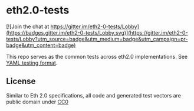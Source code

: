# eth2.0-tests

[![Join the chat at https://gitter.im/eth2-0-tests/Lobby](https://badges.gitter.im/eth2-0-tests/Lobby.svg)](https://gitter.im/eth2-0-tests/Lobby?utm_source=badge&utm_medium=badge&utm_campaign=pr-badge&utm_content=badge)

This repo serves as the common tests across eth2.0 implementations. See [YAML testing format](https://github.com/ethereum/eth2.0-specs/blob/master/specs/test-format.md).

## License

Similar to Eth 2.0 specifications, all code and generated test vectors
are public domain under [CC0](https://creativecommons.org/publicdomain/zero/1.0/)
